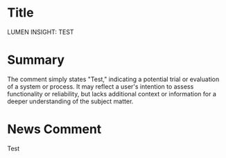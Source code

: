 # Title
LUMEN INSIGHT: TEST

# Summary
The comment simply states "Test," indicating a potential trial or evaluation of a system or process. It may reflect a user's intention to assess functionality or reliability, but lacks additional context or information for a deeper understanding of the subject matter.

# News Comment
Test
